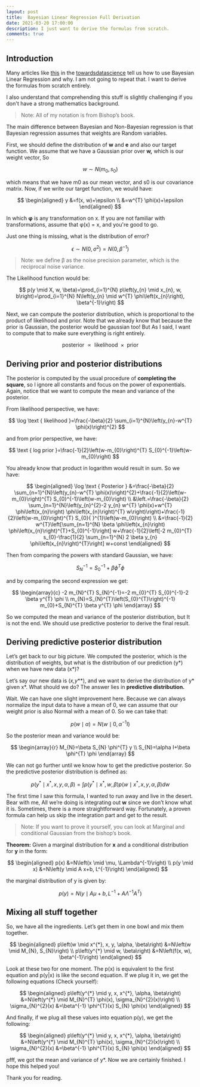 ```yaml
---
layout: post
title:  Bayesian Linear Regression Full Derivation
date: 2021-03-20 17:00:00
description: I just want to derive the formulas from scratch.
comments: true
---
```


## Introduction

Many articles like [this](https://towardsdatascience.com/introduction-to-bayesian-linear-regression-e66e60791ea7) in the [towardsdatascience](https://towardsdatascience.com/) tell us how to use Bayesian Linear Regression and why. I am not going to repeat that. I want to derive the formulas from scratch entirely.

I also understand that comprehending this stuff is slightly challenging if you don't have a strong mathematics background.

> Note: All of my notation is from Bishop’s book.

The main difference between Bayesian and Non-Bayesian regression is that Bayesian regression assumes that weights are Random variables.

First, we should define the distribution of **w** and **e** and also our target function. We assume that we have a Gaussian prior over **w,** which is our weight vector, So

$$
w \sim N(m_0,s_0)
$$

which means that we have m0 as our mean vector, and s0 is our covariance matrix. Now, if we write our target function, we would have:

$$
\begin{aligned}
y &=f(x, w)+\epsilon \\
&=w^{T} \phi(x)+\epsilon
\end{aligned}
$$

In which **φ** is any transformation on x. If you are not familiar with transformations, assume that φ(x) = x, and you're good to go.

Just one thing is missing, what is the distribution of error?

$$
\epsilon \sim N\left(0, \sigma^{2}\right)=N\left(0, \beta^{-1}\right)
$$

> Note: we define β as the noise precision parameter, which is the reciprocal noise variance.

The Likelihood function would be:

$$
p(y \mid X, w, \beta)=\prod_{i=1}^{N} p\left(y_{n} \mid x_{n}, w, b\right)=\prod_{i=1}^{N} N\left(y_{n} \mid w^{T} \phi\left(x_{n}\right), \beta^{-1}\right)
$$

Next, we can compute the posterior distribution, which is proportional to the product of likelihood and prior. Note that we already know that because the prior is Gaussian, the posterior would be gaussian too! But As I said, I want to compute that to make sure everything is right entirely.

$$
\text { posterior } \propto \text { likelihood } \times \text { prior }
$$

## Deriving prior and posterior distributions

The posterior is computed by the usual procedure of **completing the square**, so I ignore all constants and focus on the power of exponentials. Again, notice that we want to compute the mean and variance of the posterior.

From likelihood perspective, we have:

$$
\log \text { likelihood }=\frac{-\beta}{2} \sum_{i=1}^{N}\left(y_{n}-w^{T} \phi(x)\right)^{2}
$$

and from prior perspective, we have:

$$
\text { log prior }=\frac{-1}{2}\left(w-m_{0}\right)^{T} S_{0}^{-1}\left(w-m_{0}\right)
$$

You already know that product in logarithm would result in sum. So we have:

$$
\begin{aligned}
\log \text { Posterior } &=\frac{-\beta}{2} \sum_{n=1}^{N}\left(y_{n}-w^{T} \phi(x)\right)^{2}+\frac{-1}{2}\left(w-m_{0}\right)^{T} S_{0}^{-1}\left(w-m_{0}\right) \\
&\left.=\frac{-\beta}{2} \sum_{n=1}^{N}\left(y_{n}^{2}-2 y_{n} w^{T} \phi(x)+w^{T} \phi\left(x_{n}\right) \phi\left(x_{n}\right)^{T} w\right)\right)+\frac{-1}{2}\left(w-m_{0}\right)^{T} S_{0}{ }^{1}\left(w-m_{0}\right) \\
&=\frac{-1}{2} w^{T}\left[\sum_{n=1}^{N} \beta \phi\left(x_{n}\right) \phi\left(x_{n}\right)^{T}+S_{0}^{-1}\right] w+\frac{-1}{2}\left[-2 m_{0}^{T} s_{0}-\frac{1}{2} \sum_{n=1}^{N} 2 \beta y_{n} \phi\left(x_{n}\right)^{T}\right] w+const
\end{aligned}
$$

Then from comparing the powers with standard Gaussian, we have:

$$
S_{N}^{-1}=S_{0}^{-1}+\beta \phi^{T} \phi
$$

and by comparing the second expression we get:

$$
\begin{array}{c}
-2 m_{N}^{T} S_{N}^{-1}=-2 m_{0}^{T} S_{0}^{-1}-2 \beta y^{T} \phi \\
m_{N}=S_{N}^{T}\left(S_{0}^{T}\right)^{-1} m_{0}+S_{N}^{T} \beta y^{T} \phi
\end{array}
$$

So we computed the mean and variance of the posterior distribution, but It is not the end. We should use predictive posterior to derive the final result.

## Deriving predictive posterior distribution

Let’s get back to our big picture. We computed the posterior, which is the distribution of weights, but what is the distribution of our prediction (y*) when we have new data (x*)?

Let’s say our new data is (**x*,y***), and we want to derive the distribution of y* given x*. What should we do? The answer lies in **predictive distribution.**

Wait. We can have one slight improvement here. Because we can always normalize the input data to have a mean of 0, we can assume that our weight prior is also Normal with a mean of 0. So we can take that:

$$
p(w \mid \alpha)=N\left(w \mid 0, \alpha^{-1} I\right)
$$

So the posterior mean and variance would be:

$$
\begin{array}{r}
M_{N}=\beta S_{N} \phi^{T} y \\
S_{N}=\alpha I+\beta \phi^{T} \phi
\end{array}
$$

We can not go further until we know how to get the predictive posterior. So the predictive posterior distribution is defined as:

$$
p\left(y^{*} \mid x^{*}, x, y, \alpha, \beta\right)=\int p\left(y^{*} \mid x^{*}, w, \beta\right) p\left(w \mid x^{*}, x, y, \alpha, \beta\right) d w
$$

The first time I saw this formula, I wanted to run away and live in the desert. Bear with me, All we’re doing is integrating out **w** since we don’t know what it is. Sometimes, there is a more straightforward way. Fortunately, a proven formula can help us skip the integration part and get to the result.

> Note: If you want to prove it yourself, you can look at Marginal and conditional Gaussian from the bishop’s book.

**Theorem:** Given a marginal distribution for **x** and a conditional distribution for **y** in the form:

$$
\begin{aligned}
p(x) &=N\left(x \mid \mu, \Lambda^{-1}\right) \\
p(y \mid x) &=N\left(y \mid A x+b, L^{-1}\right)
\end{aligned}
$$

the marginal distribution of y is given by:

$$
p(y)=N\left(y \mid A \mu+b, L^{-1}+A \Lambda^{-1} A^{T}\right)
$$

## Mixing all stuff together

So, we have all the ingredients. Let’s get them in one bowl and mix them together.

$$
\begin{aligned}
p\left(w \mid x^{*}, x, y, \alpha, \beta\right) &=N\left(w \mid M_{N}, S_{N}\right) \\
p\left(y^{*} \mid w, \beta\right) &=N\left(f(x, w), \beta^{-1}\right)
\end{aligned}
$$

Look at these two for one moment. The p(x) is equivalent to the first equation and p(y\|x) is like the second equation. If we plug it in, we get the following equations (Check yourself):

$$
\begin{aligned}
p\left(y^{*} \mid y, x, x^{*}, \alpha, \beta\right) &=N\left(y^{*} \mid M_{N}^{T} \phi(x), \sigma_{N}^{2}(x)\right) \\
\sigma_{N}^{2}(x) &=\beta^{-1} \phi^{T}(x) S_{N} \phi(x)
\end{aligned}
$$

And finally, if we plug all these values into equation p(y), we get the following:

$$
\begin{aligned}
p\left(y^{*} \mid y, x, x^{*}, \alpha, \beta\right) &=N\left(y^{*} \mid M_{N}^{T} \phi(x), \sigma_{N}^{2}(x)\right) \\
\sigma_{N}^{2}(x) &=\beta^{-1} \phi^{T}(x) S_{N} \phi(x)
\end{aligned}
$$

pfff, we got the mean and variance of y*. Now we are certainly finished. I hope this helped you!

Thank you for reading.
